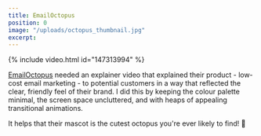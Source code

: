 ```yaml
---
title: EmailOctopus
position: 0
image: "/uploads/octopus_thumbnail.jpg"
excerpt: 
---
```


{% include video.html id="147313994" %}

[EmailOctopus](https://emailoctopus.com/) needed an explainer video that explained their product - low-cost email marketing - to potential customers in a way that reflected the clear, friendly feel of their brand. I did this by keeping the colour palette minimal, the screen space uncluttered, and with heaps of appealing transitional animations.

It helps that their mascot is the cutest octopus you're ever likely to find! 🐙